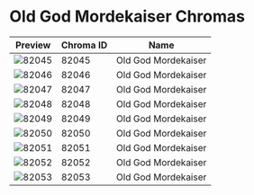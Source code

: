# Old God Mordekaiser Chromas



| Preview | Chroma ID | Name |
|---------|-----------|------|
| ![82045](https://raw.communitydragon.org/latest/plugins/rcp-be-lol-game-data/global/default/v1/champion-chroma-images/82/82045.png) | 82045 | Old God Mordekaiser |
| ![82046](https://raw.communitydragon.org/latest/plugins/rcp-be-lol-game-data/global/default/v1/champion-chroma-images/82/82046.png) | 82046 | Old God Mordekaiser |
| ![82047](https://raw.communitydragon.org/latest/plugins/rcp-be-lol-game-data/global/default/v1/champion-chroma-images/82/82047.png) | 82047 | Old God Mordekaiser |
| ![82048](https://raw.communitydragon.org/latest/plugins/rcp-be-lol-game-data/global/default/v1/champion-chroma-images/82/82048.png) | 82048 | Old God Mordekaiser |
| ![82049](https://raw.communitydragon.org/latest/plugins/rcp-be-lol-game-data/global/default/v1/champion-chroma-images/82/82049.png) | 82049 | Old God Mordekaiser |
| ![82050](https://raw.communitydragon.org/latest/plugins/rcp-be-lol-game-data/global/default/v1/champion-chroma-images/82/82050.png) | 82050 | Old God Mordekaiser |
| ![82051](https://raw.communitydragon.org/latest/plugins/rcp-be-lol-game-data/global/default/v1/champion-chroma-images/82/82051.png) | 82051 | Old God Mordekaiser |
| ![82052](https://raw.communitydragon.org/latest/plugins/rcp-be-lol-game-data/global/default/v1/champion-chroma-images/82/82052.png) | 82052 | Old God Mordekaiser |
| ![82053](https://raw.communitydragon.org/latest/plugins/rcp-be-lol-game-data/global/default/v1/champion-chroma-images/82/82053.png) | 82053 | Old God Mordekaiser |